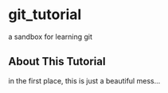 # git_tutorial
a sandbox for learning git

## About This Tutorial
in the first place, this is just a beautiful mess...
